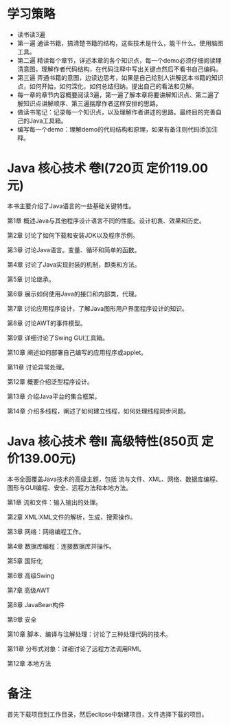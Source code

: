 # 学习策略
* 读书读3遍
*	第一遍 通读书籍，搞清楚书籍的结构，这些技术是什么，能干什么。使用脑图工具。
*	第二遍 精读每个章节，详述本章的各个知识点，每一个demo必须仔细阅读理清意图，理解作者代码结构，在代码注释中写出关键点然后不看书自己编码。
*	第三遍 弄通书籍的意图，边读边思考，如果是自己给别人讲解这本书籍的知识点，如何开始，如何深化，如何总结归纳。提出自己的看法和见解。
* 每一章的章节内容概要阅读3遍，第一遍了解本章将要讲解知识点、第二遍了解知识点讲解顺序、第三遍揣摩作者这样安排的思路。
* 做读书笔记：记录每一个知识点，以及理解作者讲述的思路。最终目的完善自己的Java工具箱。
* 编写每一个demo：理解demo的代码结构和原理，如果有备注则代码添加注释。

# Java 核心技术 卷I(720页 定价119.00元)
本书主要介绍了Java语言的一些基础关键特性。

第1章 概述Java与其他程序设计语言不同的性能。设计初衷、效果和历史。

第2章 讨论了如何下载和安装JDK以及程序示例。

第3章 讨论Java语言。变量、循环和简单的函数。

第4章 讨论了Java实现封装的机制，即类和方法。

第5章 讨论继承。

第6章 展示如何使用Java的接口和内部类，代理。

第7章 讨论应用程序设计，了解Java图形用户界面程序设计的知识。

第8章 讨论AWT的事件模型。

第9章 详细讨论了Swing GUI工具箱。

第10章 阐述如何部署自己编写的应用程序或applet。

第11章 讨论异常处理。

第12章 概要介绍泛型程序设计。

第13章 介绍Java平台的集合框架。

第14章 介绍多线程，阐述了如何建立线程，如何处理线程同步问题。

# Java 核心技术 卷II 高级特性(850页 定价139.00元)
本书全面覆盖Java技术的高级主题，包括 流与文件、XML、网络、数据库编程、图形与GUI编程、安全、远程方法和本地方法。

第1章 流和文件：输入输出的处理。

第2章 XML:XML文件的解析，生成，搜索操作。

第3章 网络：网络编程工作。

第4章 数据库编程：连接数据库并操作。

第5章 国际化

第6章 高级Swing

第7章 高级AWT

第8章 JavaBean构件

第9章 安全

第10章 脚本、编译与注解处理：讨论了三种处理代码的技术。

第11章 分布式对象：详细讨论了远程方法调用RMI。

第12章 本地方法

# 备注
首先下载项目到工作目录，然后eclipse中新建项目，文件选择下载的项目。